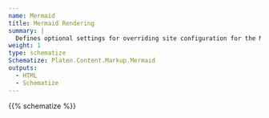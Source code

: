 ```yaml
---
name: Mermaid
title: Mermaid Rendering
summary: |
  Defines optional settings for overriding site configuration for the Mermaid markup option.
weight: 1
type: schematize
Schematize: Platen.Content.Markup.Mermaid
outputs:
  - HTML
  - Schematize
---
```


{{% schematize %}}
